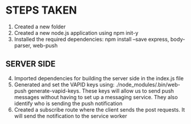 # STEPS TAKEN

1. Created a new folder
2. Created a new node.js application using npm init-y
3. Installed the required dependencies: npm install –save express, body-parser, web-push

## SERVER SIDE

4. Imported dependencies for building the server side in the index.js file
5. Generated and set the VAPID keys using: ./node_modules/.bin/web-push generate-vapid-keys. These keys will allow us to send push messages without having to set up a messaging service. They also identify who is sending the push notification
6. Created a subscribe route where the client sends the post requests. It will send the notification to the service worker
